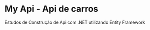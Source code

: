 <h1 align-items="center">My Api - Api de carros</h1>

<p>
  Estudos de Construção de Api com .NET utilizando Entity Framework
</p>
